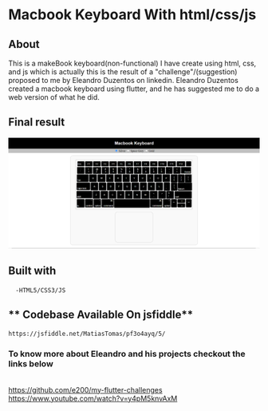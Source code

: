 # **Macbook Keyboard With html/css/js**

## **About**

This is a makeBook keyboard(non-functional) I have create using html, css, and js which is actually this is the result of a "challenge"/(suggestion) proposed to me by Eleandro Duzentos on linkedin. Eleandro Duzentos created a macbook keyboard using flutter, and he has suggested me to do a web version of what he did. 

## **Final result**
![user-interface-screenshot](https://github.com/Matiastomas/mac-keyboard-html-css-js/blob/main/img/final-iu.PNG)

## **Built with**
  ```
    -HTML5/CSS3/JS
```
## ** Codebase Available On jsfiddle**
```
https://jsfiddle.net/MatiasTomas/pf3o4ayq/5/

```

### **To know more about Eleandro and his projects checkout the links below**
 </br>https://github.com/e200/my-flutter-challenges </br>
 https://www.youtube.com/watch?v=y4pM5knvAxM
 


